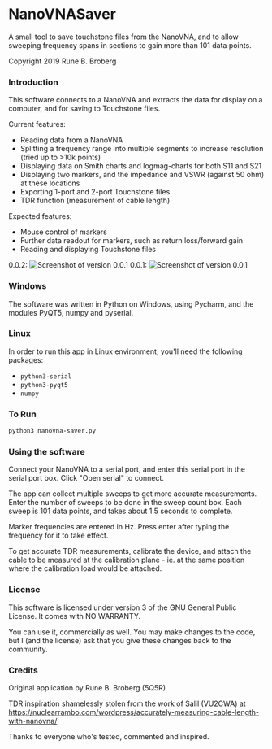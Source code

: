 NanoVNASaver
============
A small tool to save touchstone files from the NanoVNA, and to allow sweeping frequency spans in sections to gain more than 101 data points.

Copyright 2019 Rune B. Broberg

### Introduction
This software connects to a NanoVNA and extracts the data for display on a computer, and for saving to Touchstone files.

Current features:
- Reading data from a NanoVNA
- Splitting a frequency range into multiple segments to increase resolution (tried up to >10k points)
- Displaying data on Smith charts and logmag-charts for both S11 and S21
- Displaying two markers, and the impedance and VSWR (against 50 ohm) at these locations
- Exporting 1-port and 2-port Touchstone files
- TDR function (measurement of cable length)

Expected features:
- Mouse control of markers
- Further data readout for markers, such as return loss/forward gain
- Reading and displaying Touchstone files

0.0.2:
![Screenshot of version 0.0.1](https://i.imgur.com/eoLwv35.png)
0.0.1:
![Screenshot of version 0.0.1](https://i.imgur.com/kcCC2eK.png)

### Windows

The software was written in Python on Windows, using Pycharm, and the modules PyQT5, numpy and pyserial.

### Linux

In order to run this app in Linux environment, you'll need the following packages:

* `python3-serial`
* `python3-pyqt5`
* `numpy`

### To Run

```sh
python3 nanovna-saver.py
```

### Using the software

Connect your NanoVNA to a serial port, and enter this serial port in the serial port box. Click "Open serial" to connect.

The app can collect multiple sweeps to get more accurate measurements. Enter the number of sweeps to be done in the
sweep count box. Each sweep is 101 data points, and takes about 1.5 seconds to complete.

Marker frequencies are entered in Hz. Press enter after typing the frequency for it to take effect.

To get accurate TDR measurements, calibrate the device, and attach the cable to be measured at the calibration plane -
ie. at the same position where the calibration load would be attached.

### License
This software is licensed under version 3 of the GNU General Public License. It comes with NO WARRANTY.

You can use it, commercially as well. You may make changes to the code, but I (and the license) ask that you give these changes back to the community.

### Credits
Original application by Rune B. Broberg (5Q5R)

TDR inspiration shamelessly stolen from the work of Salil (VU2CWA) at https://nuclearrambo.com/wordpress/accurately-measuring-cable-length-with-nanovna/

Thanks to everyone who's tested, commented and inspired.